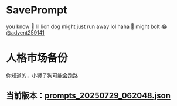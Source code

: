 # SavePrompt
you know 🫠 lil lion dog might just run away lol
haha 🐶 might bolt 😂 [@advent259141](https://github.com/advent259141)

# 人格市场备份
你知道的，小狮子狗可能会跑路

## 当前版本：[prompts_20250729_062048.json](https://github.com/Larch-C/SavePrompt/blob/main/prompts_20250729_062048.json)
